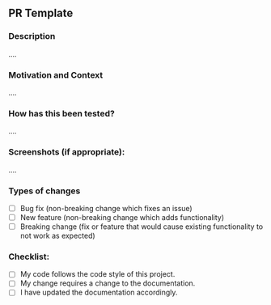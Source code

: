 ## PR Template

<!--- Provide a general summary of your changes in the Title above. It should contain the issue number and can have the same title -->

### Description

<!--- Describe your changes in detail -->

....

### Motivation and Context

<!--- Why is this change required? What problem does it solve? -->
<!--- If it fixes an open issue, please link to the issue here. -->

....

### How has this been tested?

<!--- Please describe in detail how you tested your changes. -->
<!--- Include details of your testing environment, tests ran to see how -->
<!--- your change affects other areas of the code, etc. -->

....

### Screenshots (if appropriate):

....

### Types of changes

<!--- What types of changes does your code introduce? Put an `x` in all the boxes that apply: -->

- [ ] Bug fix (non-breaking change which fixes an issue)
- [ ] New feature (non-breaking change which adds functionality)
- [ ] Breaking change (fix or feature that would cause existing functionality to not work as expected)

### Checklist:

<!--- Go over all the following points, and put an `x` in all the boxes that apply. -->
<!--- If you're unsure about any of these, don't hesitate to ask. We're here to help! -->

- [ ] My code follows the code style of this project.
- [ ] My change requires a change to the documentation.
- [ ] I have updated the documentation accordingly.
